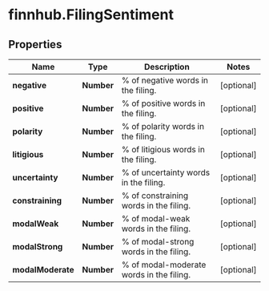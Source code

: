 # finnhub.FilingSentiment

## Properties

Name | Type | Description | Notes
------------ | ------------- | ------------- | -------------
**negative** | **Number** | % of negative words in the filing. | [optional] 
**positive** | **Number** | % of positive words in the filing. | [optional] 
**polarity** | **Number** | % of polarity words in the filing. | [optional] 
**litigious** | **Number** | % of litigious words in the filing. | [optional] 
**uncertainty** | **Number** | % of uncertainty words in the filing. | [optional] 
**constraining** | **Number** | % of constraining words in the filing. | [optional] 
**modalWeak** | **Number** | % of modal-weak words in the filing. | [optional] 
**modalStrong** | **Number** | % of modal-strong words in the filing. | [optional] 
**modalModerate** | **Number** | % of modal-moderate words in the filing. | [optional] 


